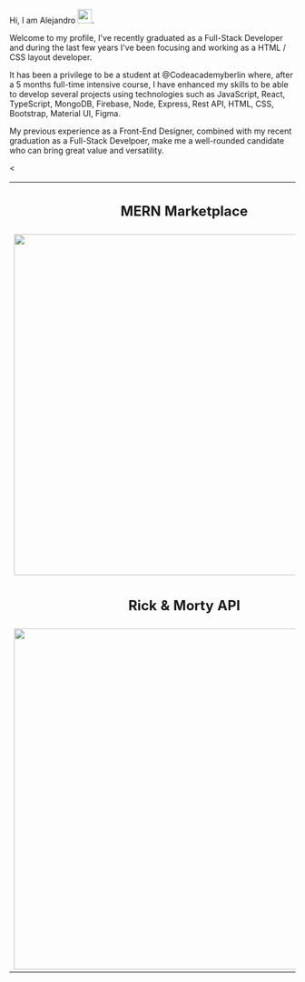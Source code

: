<p>Hi, I am Alejandro <img src="https://media.giphy.com/media/hvRJCLFzcasrR4ia7z/giphy.gif" width="25px">.

Welcome to my profile, I've recently graduated as a Full-Stack Developer and during the last few years I've been focusing and working as a HTML / CSS layout developer. </p>

<p></p>It has been a privilege to be a student at @Codeacademyberlin where, after a 5 months full-time intensive course, I have enhanced my skills to be able to develop several projects using technologies such as JavaScript, React, TypeScript, MongoDB, Firebase, Node, Express, Rest API, HTML, CSS, Bootstrap, Material UI, Figma. </p>

<p>My previous experience as a Front-End Designer, combined with my recent graduation as a Full-Stack Develpoer, make me a well-rounded candidate who can bring great value and versatility. </p>

<table>
<tbody>
  <tr>
    <td><center><h2>MERN Marketplace</h2></center></td>
    <td><center><h2>MERN Marketplace</h2></center></td>

  </tr>
  <tr>
    <td><center><img src="https://alejandrofm.com/github/mern.jpg" width="600px" /></center></td>
    <td><center><img src="https://alejandrofm.com/github/fakeshop.jpg" width="600px"/></center></td>


  </tr>
  <tr>
    <<td><center><h2>Rick & Morty API</h2></center></td>
    <td><center><h2>Pixabay API</h2></center></td>
  </tr>
  <tr>
    <td><center><img src="https://alejandrofm.com/github/rickmorty.jpg" width="600px"/></center></td>
    <td><center><img src="https://alejandrofm.com/github/pixabay.jpg" width="600px" /></center></td>
  </tr>
</tbody>
</table>
